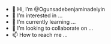 - 👋 Hi, I’m @Ogunsadebenjaminadeiyin
- 👀 I’m interested in ...
- 🌱 I’m currently learning ...
- 💞️ I’m looking to collaborate on ...
- 📫 How to reach me ...

<!---
Ogunsadebenjaminadeposi/Ogunsadebenjaminadeposi is a ✨ special ✨ repository because its `README.md` (this file) appears on your GitHub profile.
You can click the Preview link to take a look at your changes.
--->
